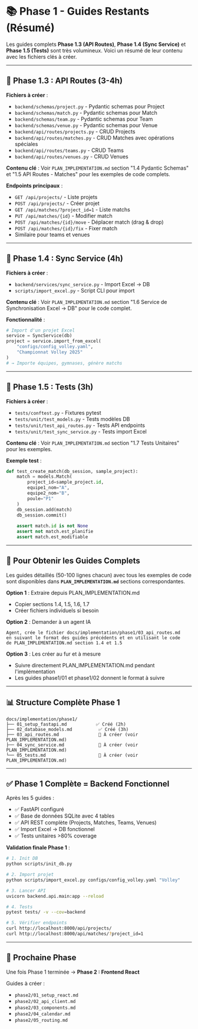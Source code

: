 # 📚 Phase 1 - Guides Restants (Résumé)

Les guides complets **Phase 1.3 (API Routes)**, **Phase 1.4 (Sync Service)** et **Phase 1.5 (Tests)** sont très volumineux. Voici un résumé de leur contenu avec les fichiers clés à créer.

---

## 📝 Phase 1.3 : API Routes (3-4h)

**Fichiers à créer** :
- `backend/schemas/project.py` - Pydantic schemas pour Project
- `backend/schemas/match.py` - Pydantic schemas pour Match  
- `backend/schemas/team.py` - Pydantic schemas pour Team
- `backend/schemas/venue.py` - Pydantic schemas pour Venue
- `backend/api/routes/projects.py` - CRUD Projects
- `backend/api/routes/matches.py` - CRUD Matches avec opérations spéciales
- `backend/api/routes/teams.py` - CRUD Teams
- `backend/api/routes/venues.py` - CRUD Venues

**Contenu clé** :
Voir `PLAN_IMPLEMENTATION.md` section "1.4 Pydantic Schemas" et "1.5 API Routes - Matches" pour les exemples de code complets.

**Endpoints principaux** :
- `GET /api/projects/` - Liste projets
- `POST /api/projects/` - Créer projet
- `GET /api/matches/?project_id=1` - Liste matchs
- `PUT /api/matches/{id}` - Modifier match
- `POST /api/matches/{id}/move` - Déplacer match (drag & drop)
- `POST /api/matches/{id}/fix` - Fixer match
- Similaire pour teams et venues

---

## 📝 Phase 1.4 : Sync Service (4h)

**Fichiers à créer** :
- `backend/services/sync_service.py` - Import Excel → DB
- `scripts/import_excel.py` - Script CLI pour import

**Contenu clé** :
Voir `PLAN_IMPLEMENTATION.md` section "1.6 Service de Synchronisation Excel → DB" pour le code complet.

**Fonctionnalité** :
```python
# Import d'un projet Excel
service = SyncService(db)
project = service.import_from_excel(
    "configs/config_volley.yaml",
    "Championnat Volley 2025"
)
# → Importe équipes, gymnases, génère matchs
```

---

## 📝 Phase 1.5 : Tests (3h)

**Fichiers à créer** :
- `tests/conftest.py` - Fixtures pytest
- `tests/unit/test_models.py` - Tests modèles DB
- `tests/unit/test_api_routes.py` - Tests API endpoints
- `tests/unit/test_sync_service.py` - Tests import Excel

**Contenu clé** :
Voir `PLAN_IMPLEMENTATION.md` section "1.7 Tests Unitaires" pour les exemples.

**Exemple test** :
```python
def test_create_match(db_session, sample_project):
    match = models.Match(
        project_id=sample_project.id,
        equipe1_nom="A",
        equipe2_nom="B",
        poule="P1"
    )
    db_session.add(match)
    db_session.commit()
    
    assert match.id is not None
    assert not match.est_planifie
    assert match.est_modifiable
```

---

## 🎯 Pour Obtenir les Guides Complets

Les guides détaillés (50-100 lignes chacun) avec tous les exemples de code sont disponibles dans **`PLAN_IMPLEMENTATION.md`** sections correspondantes.

**Option 1** : Extraire depuis PLAN_IMPLEMENTATION.md
- Copier sections 1.4, 1.5, 1.6, 1.7
- Créer fichiers individuels si besoin

**Option 2** : Demander à un agent IA
```
Agent, crée le fichier docs/implementation/phase1/03_api_routes.md
en suivant le format des guides précédents et en utilisant le code 
de PLAN_IMPLEMENTATION.md section 1.4 et 1.5
```

**Option 3** : Les créer au fur et à mesure
- Suivre directement PLAN_IMPLEMENTATION.md pendant l'implémentation
- Les guides phase1/01 et phase1/02 donnent le format à suivre

---

## 📊 Structure Complète Phase 1

```
docs/implementation/phase1/
├── 01_setup_fastapi.md           ✅ Créé (2h)
├── 02_database_models.md          ✅ Créé (3h)
├── 03_api_routes.md               📄 À créer (voir PLAN_IMPLEMENTATION.md)
├── 04_sync_service.md             📄 À créer (voir PLAN_IMPLEMENTATION.md)
└── 05_tests.md                    📄 À créer (voir PLAN_IMPLEMENTATION.md)
```

---

## ✅ Phase 1 Complète = Backend Fonctionnel

Après les 5 guides :
- ✅ FastAPI configuré
- ✅ Base de données SQLite avec 4 tables
- ✅ API REST complète (Projects, Matches, Teams, Venues)
- ✅ Import Excel → DB fonctionnel
- ✅ Tests unitaires >80% coverage

**Validation finale Phase 1** :
```bash
# 1. Init DB
python scripts/init_db.py

# 2. Import projet
python scripts/import_excel.py configs/config_volley.yaml "Volley"

# 3. Lancer API
uvicorn backend.api.main:app --reload

# 4. Tests
pytest tests/ -v --cov=backend

# 5. Vérifier endpoints
curl http://localhost:8000/api/projects/
curl http://localhost:8000/api/matches/?project_id=1
```

---

## 🚀 Prochaine Phase

Une fois Phase 1 terminée → **Phase 2 : Frontend React**

Guides à créer :
- `phase2/01_setup_react.md`
- `phase2/02_api_client.md`
- `phase2/03_components.md`
- `phase2/04_calendar.md`
- `phase2/05_routing.md`
